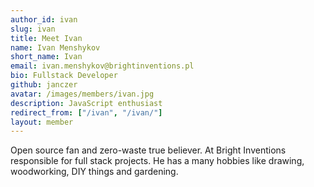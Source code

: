```yaml
---
author_id: ivan
slug: ivan
title: Meet Ivan
name: Ivan Menshykov
short_name: Ivan
email: ivan.menshykov@brightinventions.pl
bio: Fullstack Developer 
github: janczer
avatar: /images/members/ivan.jpg
description: JavaScript enthusiast
redirect_from: ["/ivan", "/ivan/"]
layout: member
---
```


Open source fan and zero-waste true believer. At Bright Inventions responsible for full stack projects. He has a many hobbies like drawing, woodworking, DIY things and gardening. 
